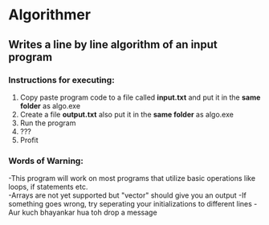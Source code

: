 # Algorithmer

## Writes a line by line algorithm of an input program

### Instructions for executing:
  1. Copy paste program code to a file called **input.txt** and put it in the **same folder** as algo.exe
  2. Create a file **output.txt** also put it in the **same folder** as algo.exe
  3. Run the program
  4. ???
  5. Profit


### Words of Warning:
 -This program will work on most programs that utilize basic operations like loops, if statements etc.  
 -Arrays are not yet supported but "vector" should give you an output
 -If something goes wrong, try seperating your initializations  to different lines
 -Aur kuch bhayankar hua toh drop a message
